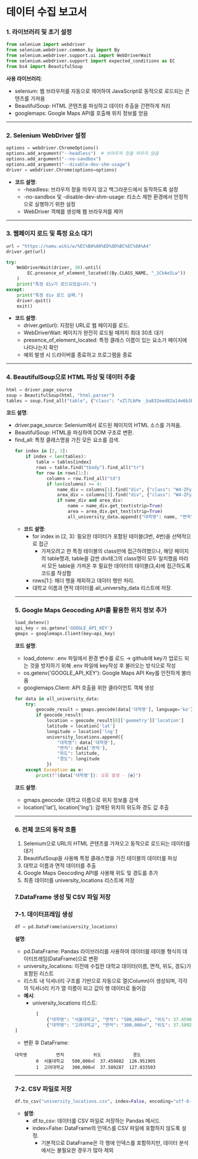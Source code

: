 # 데이터 수집 보고서

### **1. 라이브러리 및 초기 설정**

```python
from selenium import webdriver
from selenium.webdriver.common.by import By
from selenium.webdriver.support.ui import WebDriverWait
from selenium.webdriver.support import expected_conditions as EC
from bs4 import BeautifulSoup
```

**사용 라이브러리**:

- selenium: 웹 브라우저를 자동으로 제어하여 JavaScript로 동적으로 로드되는 콘텐츠를 가져옴
- BeautifulSoup: HTML 콘텐츠를 파싱하고 데이터 추출을 간편하게 처리
- googlemaps: Google Maps API를 호출해 위치 정보를 얻음

---

### **2. Selenium WebDriver 설정**

```python
options = webdriver.ChromeOptions()
options.add_argument("--headless")  # 브라우저 창을 띄우지 않음
options.add_argument("--no-sandbox")
options.add_argument("--disable-dev-shm-usage")
driver = webdriver.Chrome(options=options)
```

- **코드 설명**:
    - -headless: 브라우저 창을 띄우지 않고 백그라운드에서 동작하도록 설정
    - -no-sandbox 및 -disable-dev-shm-usage: 리소스 제한 환경에서 안정적으로 실행하기 위한 설정
    - WebDriver 객체를 생성해 웹 브라우저를 제어

---

### **3. 웹페이지 로드 및 특정 요소 대기**

```python
url = "https://namu.wiki/w/%EC%BA%A0%ED%8D%BC%EC%8A%A4"
driver.get(url)

try:
    WebDriverWait(driver, 30).until(
        EC.presence_of_element_located((By.CLASS_NAME, "_1CbAe5Lw"))
    )
    print("특정 div가 로드되었습니다.")
except:
    print("특정 div 로드 실패.")
    driver.quit()
    exit()
```

- **코드 설명**:
    - driver.get(url): 지정된 URL로 웹 페이지를 로드.
    - WebDriverWait: 페이지가 완전히 로드될 때까지 최대 30초 대기
    - presence_of_element_located: 특정 클래스 이름이 있는 요소가 페이지에 나타나는지 확인
    - 예외 발생 시 드라이버를 종료하고 프로그램을 종료

---

### **4. BeautifulSoup으로 HTML 파싱 및 데이터 추출**

```python
html = driver.page_source
soup = BeautifulSoup(html, "html.parser")
tables = soup.find_all("table", {"class": "xZl7LbPm _ba832eed82a14e6b3bc9304cd9b2a6d0"})
```

**코드 설명**:

- driver.page_source: Selenium에서 로드된 페이지의 HTML 소스를 가져옴.
- BeautifulSoup: HTML을 파싱하여 DOM 구조로 변환.
- find_all: 특정 클래스명을 가진 모든 <table> 요소를 검색.

```python
for index in [2, 3]:
    if index < len(tables):
        table = tables[index]
        rows = table.find("tbody").find_all("tr")
        for row in rows[1:]:
            columns = row.find_all("td")
            if len(columns) >= 4:
                name_div = columns[1].find("div", {"class": "W4-ZFyxd"})
                area_div = columns[3].find("div", {"class": "W4-ZFyxd"})
                if name_div and area_div:
                    name = name_div.get_text(strip=True)
                    area = area_div.get_text(strip=True)
                    all_university_data.append({"대학명": name, "면적": area})
```

- **코드 설명**:
    - for index in [2, 3]: 필요한 데이터가 포함된 테이블(3번, 4번)을 선택적으로 접근
        - 가져오려고 한 특정 테이블의 class만에 접근하려했으나, 해당 페이지의 table명과, table을 감싼 div태그의 class명이 모두 일치했음 따라서 모든 table을 가져온 후 필요한 데이터의 테이블(3,4)에 접근하도록 코드를 작성함
    - rows[1:]: 헤더 행을 제외하고 데이터 행만 처리.
    - 대학교 이름과 면적 데이터를 all_university_data 리스트에 저장.

---

### **5. Google Maps Geocoding API를 활용한 위치 정보 추가**

```python
load_dotenv()
api_key = os.getenv('GOOGLE_API_KEY')
gmaps = googlemaps.Client(key=api_key)
```
**코드 설명**:

- load_dotenv: .env 파일에서 환경 변수를 로드 → github에 key가 업로드 되는 것을 방지하기 위해 .env 파일에 key작성 후 불러오는 방식으로 작성
- os.getenv('GOOGLE_API_KEY'): Google Maps API Key를 안전하게 불러옴
- googlemaps.Client: API 호출을 위한 클라이언트 객체 생성

```python
for data in all_university_data:
    try:
        geocode_result = gmaps.geocode(data['대학명'], language='ko')
        if geocode_result:
            location = geocode_result[0]['geometry']['location']
            latitude = location['lat']
            longitude = location['lng']
            university_locations.append({
                "대학명": data['대학명'],
                "면적": data['면적'],
                "위도": latitude,
                "경도": longitude
            })
    except Exception as e:
        print(f"{data['대학명']}: 오류 발생 - {e}")
```

**코드 설명**:

- gmaps.geocode: 대학교 이름으로 위치 정보를 검색
- location['lat'], location['lng']: 검색된 위치의 위도와 경도 값 추출

---

### **6. 전체 코드의 동작 흐름**

1. Selenium으로 URL의 HTML 콘텐츠를 가져오고 동적으로 로드되는 데이터를 대기
2. BeautifulSoup을 사용해 특정 클래스명을 가진 테이블의 데이터를 파싱
3. 대학교 이름과 면적 데이터를 추출
4. Google Maps Geocoding API를 사용해 위도 및 경도를 추가
5. 최종 데이터를 university_locations 리스트에 저장

### **7.DataFrame 생성 및 CSV 파일 저장**

### **7-1. 데이터프레임 생성**

```python
df = pd.DataFrame(university_locations)
```

**설명**:

- pd.DataFrame: Pandas 라이브러리를 사용하여 데이터를 테이블 형식의 데이터프레임(DataFrame)으로 변환
- university_locations: 이전에 수집한 대학교 데이터(이름, 면적, 위도, 경도)가 포함된 리스트
- 리스트 내 딕셔너리 구조를 기반으로 자동으로 열(Column)이 생성되며, 각각의 딕셔너리 키가 열 이름이 되고 값이 행 데이터로 들어감
- **예시**:
    - university_locations 리스트:
        
        
```python
        [
            {"대학명": "서울대학교", "면적": "500,000㎡", "위도": 37.459882, "경도": 126.951905},
            {"대학명": "고려대학교", "면적": "300,000㎡", "위도": 37.589287, "경도": 127.033503}
]

```        
- 변환 후 DataFrame:

```
대학명           면적           위도            경도
        0  서울대학교   500,000㎡  37.459882  126.951905
        1  고려대학교   300,000㎡  37.589287  127.033503
```
        

---

### **7-2. CSV 파일로 저장**

```python
df.to_csv("university_locations.csv", index=False, encoding="utf-8-sig")
```

- **설명**:
    - df.to_csv: 데이터를 CSV 파일로 저장하는 Pandas 메서드
    - index=False: DataFrame의 인덱스를 CSV 파일에 포함하지 않도록 설정.
        - 기본적으로 DataFrame은 각 행에 인덱스를 포함하지만, 데이터 분석에서는 불필요한 경우가 많아 제외

